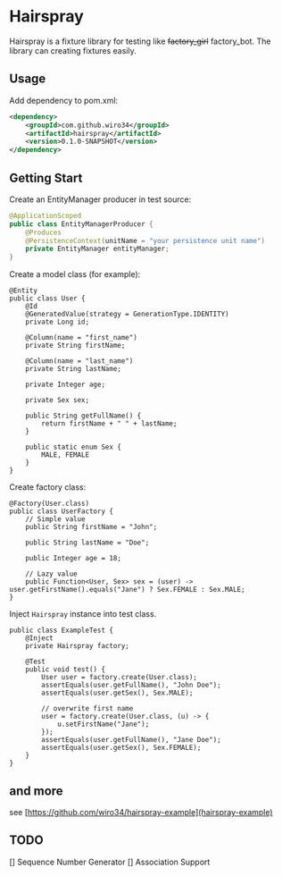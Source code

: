 Hairspray
=========

Hairspray is a fixture library for testing like ~~factory_girl~~ factory_bot.
The library can creating fixtures easily.

## Usage

Add dependency to pom.xml:

```xml
<dependency>
    <groupId>com.github.wiro34</groupId>
    <artifactId>hairspray</artifactId>
    <version>0.1.0-SNAPSHOT</version>
</dependency>
```

## Getting Start

Create an EntityManager producer in test source:

```java
@ApplicationScoped
public class EntityManagerProducer {
    @Produces
    @PersistenceContext(unitName = "your persistence unit name")
    private EntityManager entityManager;
}
```

Create a model class (for example):

```
@Entity
public class User {
    @Id
    @GeneratedValue(strategy = GenerationType.IDENTITY)
    private Long id;

    @Column(name = "first_name")
    private String firstName;

    @Column(name = "last_name")
    private String lastName;

    private Integer age;

    private Sex sex;

    public String getFullName() {
        return firstName + " " + lastName;
    }

    public static enum Sex {
        MALE, FEMALE
    }
}
```

Create factory class:

```
@Factory(User.class)
public class UserFactory {
    // Simple value
    public String firstName = "John";

    public String lastName = "Doe";

    public Integer age = 18;

    // Lazy value
    public Function<User, Sex> sex = (user) -> user.getFirstName().equals("Jane") ? Sex.FEMALE : Sex.MALE;
}
```

Inject `Hairspray` instance into test class.

```
public class ExampleTest {
    @Inject
    private Hairspray factory;

    @Test
    public void test() {
        User user = factory.create(User.class);
        assertEquals(user.getFullName(), "John Doe");
        assertEquals(user.getSex(), Sex.MALE);

        // overwrite first name
        user = factory.create(User.class, (u) -> {
            u.setFirstName("Jane");
        });
        assertEquals(user.getFullName(), "Jane Doe");
        assertEquals(user.getSex(), Sex.FEMALE);
    }
}
```

## and more

see [https://github.com/wiro34/hairspray-example](hairspray-example)

## TODO

[] Sequence Number Generator
[] Association Support
